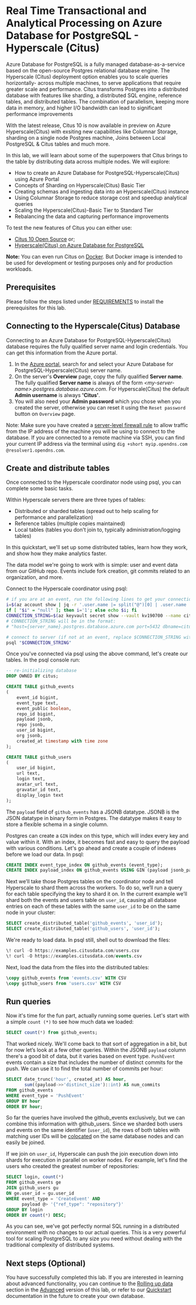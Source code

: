 # Real Time Transactional and Analytical Processing on Azure Database for PostgreSQL - Hyperscale (Citus)

Azure Database for PostgreSQL is a fully managed database-as-a-service based on the open-source Postgres relational database engine. The Hyperscale (Citus) deployment option enables you to scale queries horizontally- across multiple machines, to serve applications that require greater scale and performance. Citus transforms Postgres into a distributed database with features like sharding, a distributed SQL engine, reference tables, and distributed tables. The combination of parallelism, keeping more data in memory, and higher I/O bandwidth can lead to significant performance improvements

With the latest release, Citus 10 is now available in preview on Azure Hyperscale(Citus) with exsiting new capabilities like Columnar Storage, sharding on a single node Postgres machine, Joins between Local PostgreSQL & Citus tables and much more.

In this lab, we will learn about some of the superpowers that Citus brings to the table by distributing data across multiple nodes. We will explore:

- How to create an Azure Database for PostgreSQL-Hyperscale(Citus) using Azure Portal
- Concepts of Sharding on Hyperscale(Citus) Basic Tier
- Creating schemas and ingesting data into an Hyperscale(Citus) instance
- Using Columnar Storage to reduce storage cost and speedup analytical queries
- Scaling the Hyperscale(Citus)-Basic Tier to Standard Tier
- Rebalancing the data and capturing performance improvements

To test the new features of Citus you can either use:

- [Citus 10 Open Source](https://www.citusdata.com/download/) or;
- [Hyperscale(Citus) on Azure Database for PostgreSQL](https://docs.microsoft.com/en-us/azure/postgresql/hyperscale-overview)

**Note:** You can even run Citus on [Docker](https://docs.citusdata.com/en/v10.0/installation/single_node_docker.html). But Docker image is intended to be used for development or testing purposes only and for production workloads.

## Prerequisites

Please follow the steps listed under [REQUIREMENTS](REQUIREMENTS.md) to install the prerequisites for this lab.

## Connecting to the Hyperscale(Citus) Database

Connecting to an Azure Database for PostgreSQL-Hyperscale(Citus) database requires the fully qualified server name and login credentials. You can get this information from the Azure portal.

1. In the [Azure portal](https://portal.azure.com/), search for and select your Azure Database for PostgreSQL-Hyperscale(Citus) server name. 
1. On the server's **Overview** page, copy the fully qualified **Server name**. The fully qualified **Server name** is always of the form *\<my-server-name>.postgres.database.azure.com*. For Hyperscale(Citus) the default **Admin username** is always **'Citus'**.
1. You will also need your **Admin password** which you chose when you created the server, otherwise you can reset it using the `Reset password` button on `Overview` page.

Note: Make sure you have created a [server-level firewall rule](https://docs.microsoft.com/en-us/azure/postgresql/quickstart-create-server-database-portal#configure-a-server-level-firewall-rule) to allow traffic from the IP address of the machine you will be using to connect to the database. If you are connected to a remote machine via SSH, you can find your current IP address via the terminal using `dig +short myip.opendns.com @resolver1.opendns.com`.

## Create and distribute tables

Once connected to the Hyperscale coordinator node using psql, you can complete some basic tasks.

Within Hyperscale servers there are three types of tables:

- Distributed or sharded tables (spread out to help scaling for performance and parallelization)
- Reference tables (multiple copies maintained)
- Local tables (tables you don't join to, typically administration/logging tables)

In this quickstart, we'll set up some distributed tables, learn how they work, and show how they make analytics faster.  

The data model we're going to work with is simple: user and event data from our GitHub repo. Events include fork creation, git commits related to an organization, and more.

Connect to the Hyperscale coordinator using psql:

```bash
# if you are at an event, run the following lines to get your connection string automatically
i=$(az account show | jq -r '.user.name |= split("@")[0] | .user.name |= split("-")[1] | .user.name')
if [ "$i" = "null" ]; then i='1'; else echo $i; fi
CONNECTION_STRING=$(az keyvault secret show --vault kv190700 --name citus-${i} | jq -r .value)
# CONNECTION_STRING will be in the format:
# "host={server_name}.postgres.database.azure.com port=5432 dbname=citus user=citus password={your_password} sslmode=require"

# connect to server (if not at an event, replace $CONNECTION_STRING with your connection string)
psql "$CONNECTION_STRING"
```

Once you've connected via psql using the above command, let's create our tables. In the psql console run:

```sql
-- re-initializing database
DROP OWNED BY citus;

CREATE TABLE github_events
(
    event_id bigint,
    event_type text,
    event_public boolean,
    repo_id bigint,
    payload jsonb,
    repo jsonb,
    user_id bigint,
    org jsonb,
    created_at timestamp with time zone
);

CREATE TABLE github_users
(
    user_id bigint,
    url text,
    login text,
    avatar_url text,
    gravatar_id text,
    display_login text
);
```

The `payload` field of `github_events` has a JSONB datatype. JSONB is the JSON datatype in binary form in Postgres. The datatype makes it easy to store a flexible schema in a single column.

Postgres can create a `GIN` index on this type, which will index every key and value within it. With an  index, it becomes fast and easy to query the payload with various conditions. Let's go ahead and create a couple of indexes before we load our data. In psql:

```sql
CREATE INDEX event_type_index ON github_events (event_type);
CREATE INDEX payload_index ON github_events USING GIN (payload jsonb_path_ops);
```

Next we’ll take those Postgres tables on the coordinator node and tell Hyperscale to shard them across the workers. To do so, we’ll run a query for each table specifying the key to shard it on. In the current example we’ll shard both the events and users table on `user_id`, causing all database entries on each of these tables with the same `user_id` to be on the same node in your cluster:

```sql
SELECT create_distributed_table('github_events', 'user_id');
SELECT create_distributed_table('github_users', 'user_id');
```

We're ready to load data. In psql still, shell out to download the files:

```sql
\! curl -O https://examples.citusdata.com/users.csv
\! curl -O https://examples.citusdata.com/events.csv
```

Next, load the data from the files into the distributed tables:

```sql
\copy github_events from 'events.csv' WITH CSV
\copy github_users from 'users.csv' WITH CSV
```

## Run queries

Now it's time for the fun part, actually running some queries. Let's start with a simple `count (*)` to see how much data we loaded:

```sql
SELECT count(*) from github_events;
```

That worked nicely. We'll come back to that sort of aggregation in a bit, but for now let’s look at a few other queries. Within the JSONB `payload` column there's a good bit of data, but it varies based on event type. `PushEvent` events contain a size that includes the number of distinct commits for the push. We can use it to find the total number of commits per hour:

```sql
SELECT date_trunc('hour', created_at) AS hour,
       sum((payload->>'distinct_size')::int) AS num_commits
FROM github_events
WHERE event_type = 'PushEvent'
GROUP BY hour
ORDER BY hour;
```

So far the queries have involved the github\_events exclusively, but we can combine this information with github\_users. Since we sharded both users and events on the same identifier (`user_id`), the rows of both tables with matching user IDs will be [colocated](https://docs.citusdata.com/en/stable/sharding/data_modeling.html#colocation) on the same database nodes and can easily be joined.

If we join on `user_id`, Hyperscale can push the join execution down into shards for execution in parallel on worker nodes. For example, let's find the users who created the greatest number of repositories:

```sql
SELECT login, count(*)
FROM github_events ge
JOIN github_users gu
ON ge.user_id = gu.user_id
WHERE event_type = 'CreateEvent' AND
      payload @> '{"ref_type": "repository"}'
GROUP BY login
ORDER BY count(*) DESC;
```

As you can see, we've got perfectly normal SQL running in a distributed environment with no changes to our actual queries. This is a very powerful tool for scaling PostgreSQL to any size you need without dealing with the traditional complexity of distributed systems.

## Next steps (Optional)

You have successfully completed this lab. If you are interested in learning about advanced functionality, you can continue to the [Rolling up data](README-ADVANCED.md#Rolling-up-data) section in the [Advanced](README-ADVANCED.md#Rolling-up-data) version of this lab, or refer to our [Quickstart](https://docs.microsoft.com/azure/postgresql/quickstart-create-hyperscale-portal#create-an-azure-database-for-postgresql---hyperscale-citus) documentation in the future to create your own database.
